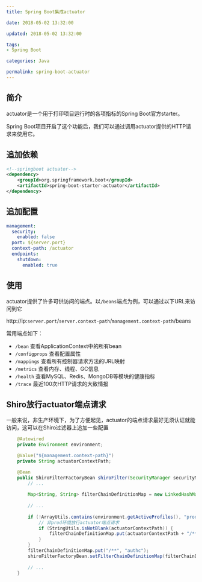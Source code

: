 ```yaml
---
title: Spring Boot集成actuator

date: 2018-05-02 13:32:00

updated: 2018-05-02 13:32:00

tags:
- Spring Boot

categories: Java

permalink: spring-boot-actuator
---
```


## 简介

actuator是一个用于打印项目运行时的各项指标的Spring Boot官方starter。

Spring Boot项目开启了这个功能后，我们可以通过调用actuator提供的HTTP请求来使用它。



## 追加依赖

~~~xml
<!--springboot actuator-->
<dependency>
    <groupId>org.springframework.boot</groupId>
    <artifactId>spring-boot-starter-actuator</artifactId>
</dependency>
~~~



## 追加配置

~~~yaml
management:
  security:
    enabled: false
  port: ${server.port}
  context-path: /actuator
  endpoints:
    shutdown:
      enabled: true
~~~



## 使用

actuator提供了许多可供访问的端点。以`/beans`端点为例，可以通过以下URL来访问到它

​	http://ip:`server.port`/`server.context-path`/`management.context-path`/beans



常用端点如下：

- `/bean` 查看ApplicationContext中的所有bean 
- `/configprops`  查看配置属性
- `/mappings` 查看所有控制器请求方法的URL映射
- `/metrics` 查看内存、线程、GC信息
- `/health` 查看MySQL、Redis、MongoDB等模块的健康指标
- `/trace` 最近100次HTTP请求的大致情报



## Shiro放行actuator端点请求

一般来说，非生产环境下，为了方便起见，actuator的端点请求最好无须认证就能访问，这可以在Shiro过滤器上追加一些配置

~~~java
    @Autowired
    private Environment environment;

    @Value("${management.context-path}")
    private String actuatorContextPath;

    @Bean
    public ShiroFilterFactoryBean shiroFilter(SecurityManager securityManager) {
        // ...
        
        Map<String, String> filterChainDefinitionMap = new LinkedHashMap<>();
        
        // ...
        
        if (!ArrayUtils.contains(environment.getActiveProfiles(), "prod")) {
            // 非prod环境放行actuator端点请求
            if (StringUtils.isNotBlank(actuatorContextPath)) {
                filterChainDefinitionMap.put(actuatorContextPath + "/**", "anon");
            }
        }
        filterChainDefinitionMap.put("/**", "authc");
        shiroFilterFactoryBean.setFilterChainDefinitionMap(filterChainDefinitionMap);
        
        // ...
    }
~~~

